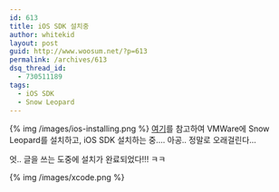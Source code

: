 ```yaml
---
id: 613
title: iOS SDK 설치중
author: whitekid
layout: post
guid: http://www.woosum.net/?p=613
permalink: /archives/613
dsq_thread_id:
  - 730511189
tags:
  - iOS SDK
  - Snow Leopard
---
```

{% img /images/ios-installing.png %} [여기](http://blog.naver.com/baljern/140107162605)를 참고하여 VMWare에 Snow Leopard를 설치하고, iOS SDK 설치하는 중.... 아공.. 정말로 오래걸린다...

엇.. 글을 쓰는 도중에 설치가 완료되었다!!! ㅋㅋ

{% img /images/xcode.png %}